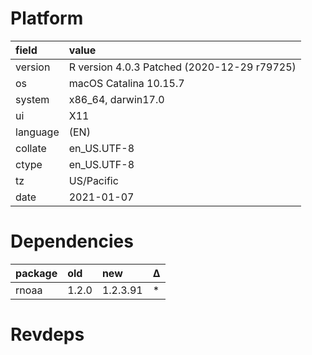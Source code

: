 # Platform

|field    |value                                       |
|:--------|:-------------------------------------------|
|version  |R version 4.0.3 Patched (2020-12-29 r79725) |
|os       |macOS Catalina 10.15.7                      |
|system   |x86_64, darwin17.0                          |
|ui       |X11                                         |
|language |(EN)                                        |
|collate  |en_US.UTF-8                                 |
|ctype    |en_US.UTF-8                                 |
|tz       |US/Pacific                                  |
|date     |2021-01-07                                  |

# Dependencies

|package |old   |new      |Δ  |
|:-------|:-----|:--------|:--|
|rnoaa   |1.2.0 |1.2.3.91 |*  |

# Revdeps

